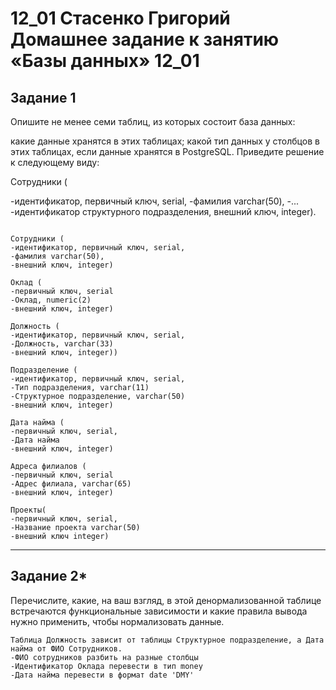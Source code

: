 # 12_01 Стасенко Григорий Домашнее задание к занятию «Базы данных» 12_01

## Задание 1
Опишите не менее семи таблиц, из которых состоит база данных:

какие данные хранятся в этих таблицах;
какой тип данных у столбцов в этих таблицах, если данные хранятся в PostgreSQL.
Приведите решение к следующему виду:

Сотрудники (

-идентификатор, первичный ключ, serial,
-фамилия varchar(50),
-...
-идентификатор структурного подразделения, внешний ключ, integer).

````

Сотрудники (
-идентификатор, первичный ключ, serial,
-фамилия varchar(50),
-внешний ключ, integer)

Оклад (
-первичный ключ, serial
-Оклад, numeric(2)
-внешний ключ, integer)

Должность (
-идентификатор, первичный ключ, serial,
-Должность, varchar(33)
-внешний ключ, integer))

Подразделение (
-идентификатор, первичный ключ, serial,
-Тип подразделения, varchar(11)
-Структурное подразделение, varchar(50)
-внешний ключ, integer)

Дата найма (
-первичный ключ, serial,
-Дата найма
-внешний ключ, integer)

Адреса филиалов (
-первичный ключ, serial
-Адрес филиала, varchar(65)
-внешний ключ, integer)

Проекты(
-первичный ключ, serial,
-Название проекта varchar(50)
-внешний ключ integer)

````

---
## Задание 2*
Перечислите, какие, на ваш взгляд, в этой денормализованной таблице встречаются функциональные зависимости и какие правила вывода нужно применить, чтобы нормализовать данные.

````
Таблица Должность зависит от таблицы Структурное подразделение, а Дата найма от ФИО Сотрудников.
-ФИО сотрудников разбить на разные столбцы
-Идентификатор Оклада перевести в тип money
-Дата найма перевести в формат date 'DMY'
````

